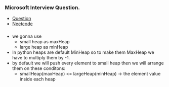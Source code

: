 ### Microsoft Interview Question.
* [Question](https://leetcode.com/problems/find-median-from-data-stream/)
* [Neetcode](https://www.youtube.com/watch?v=itmhHWaHupI)

### 
* we gonna use
  * small heap as maxHeap
  * large heap as minHeap
* In python heaps are default MinHeap so to make them MaxHeap we have to multiply them by -1.  
* by default we will push every element to small heap then we will arrange them on these conditons:  
    * smallHeap(maxHeap) <= largeHeap(minHeap)  -> the element value inside each heap